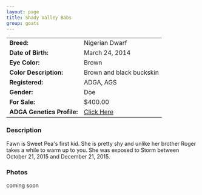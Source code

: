 ```yaml
---
layout: page
title: Shady Valley Babs
group: goats
---
```


| | |
|:---|:---
|**Breed:**|Nigerian Dwarf
|**Date of Birth:**|March 24, 2014
|**Eye Color:**|Brown
|**Color Description:**|Brown and black buckskin
|**Registered:**|ADGA, AGS
|**Gender:**|Doe
|**For Sale:**|$400.00
|**ADGA Genetics Profile:**|[Click Here](http://www.adgagenetics.org/GoatDetail.aspx?RegNumber=D001687102)
### Description

Fawn is Sweet Pea's first kid. She is pretty shy and unlike her brother Roger takes a while to warm up to you. She was exposed to Storm between October 21, 2015 and December 21, 2015. 

### Photos

coming soon
